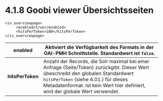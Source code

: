 # 4.1.8 Goobi viewer Übersichtsseiten

```markup
<iv_overviewpage>
     <enabled>true</enabled>
     <hitsPerToken>100</hitsPerToken>
</iv_overviewpage>
```

| **enabled**  | Aktiviert die Verfügbarkeit des Formats in der OAI-PMH Schnittstelle. Standardwert ist `false`. |
| --- | --- |
| **hitsPerToken**  | Anzahl der Records, die Solr maximal bei einer Anfrage \(Seite/Token\) zurückgibt. Dieser Wert übeschreibt den globalen Standardwert `hitsPerToken` \(siehe 4.01.\) für dieses Metadatenformat. Ist kein Wert hier definiert, wird der globale Wert verwendet. |

